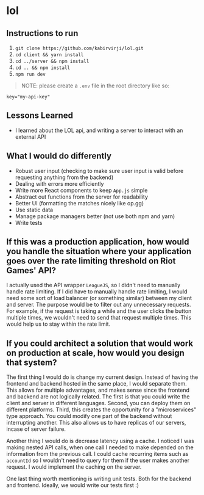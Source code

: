# lol

## Instructions to run 
1) `git clone https://github.com/kabirvirji/lol.git`
2) `cd client && yarn install`
3) `cd ../server && npm install`
4) `cd .. && npm install`
5) `npm run dev`
> NOTE: please create a `.env` file in the root directory like so:
```
key="my-api-key"
```

## Lessons Learned
- I learned about the LOL api, and writing a server to interact with an external API

## What I would do differently
- Robust user input (checking to make sure user input is valid before requesting anything from the backend)
- Dealing with errors more efficiently
- Write more React components to keep `App.js` simple
- Abstract out functions from the server for readability
- Better UI (formatting the matches nicely like op.gg)
- Use static data
- Manage package managers better (not use both npm and yarn)
- Write tests

## If this was a production application, how would you handle the situation where your application goes over the rate limiting threshold on Riot Games' API?

I actually used the API wrapper `LeagueJS`, so I didn't need to manually handle rate limiting. If I did have to manually handle rate limiting, I would need some sort of load balancer (or something similar) between my client and server. The purpose would be to filter out any unnecessary requests. For example, if the request is taking a while and the user clicks the button multiple times, we wouldn't need to send that request multiple times. This would help us to stay within the rate limit.

## If you could architect a solution that would work on production at scale, how would you design that system?

The first thing I would do is change my current design. Instead of having the frontend and backend hosted in the same place, I would separate them. This allows for multiple advantages, and makes sense since the frontend and backend are not logically related. The first is that you could write the client and server in different languages. Second, you can deploy them on different platforms. Third, this creates the opportunity for a "microservices" type approach. You could modify one part of the backend without interrupting another. This also allows us to have replicas of our servers, incase of server failure.

Another thing I would do is decrease latency using a cache. I noticed I was making nested API calls, when one call I needed to make depended on the information from the previous call. I could cache recurring items such as `accountId` so I wouldn't need to query for them if the user makes another request. I would implement the caching on the server.

One last thing worth mentioning is writing unit tests. Both for the backend and frontend. Ideally, we would write our tests first :)


